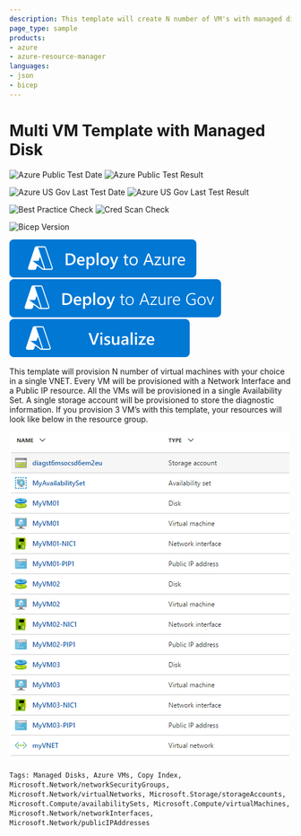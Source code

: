 ```yaml
---
description: This template will create N number of VM's with managed disks, public IPs and network interfaces. It will create the VMs in a single Availability Set. They will be provisioned in a Virtual Network which will also be created as part of the deployment
page_type: sample
products:
- azure
- azure-resource-manager
languages:
- json
- bicep
---
```

# Multi VM Template with Managed Disk

![Azure Public Test Date](https://azurequickstartsservice.blob.core.windows.net/badges/quickstarts/microsoft.compute/vm-copy-managed-disks/PublicLastTestDate.svg)
![Azure Public Test Result](https://azurequickstartsservice.blob.core.windows.net/badges/quickstarts/microsoft.compute/vm-copy-managed-disks/PublicDeployment.svg)

![Azure US Gov Last Test Date](https://azurequickstartsservice.blob.core.windows.net/badges/quickstarts/microsoft.compute/vm-copy-managed-disks/FairfaxLastTestDate.svg)
![Azure US Gov Last Test Result](https://azurequickstartsservice.blob.core.windows.net/badges/quickstarts/microsoft.compute/vm-copy-managed-disks/FairfaxDeployment.svg)

![Best Practice Check](https://azurequickstartsservice.blob.core.windows.net/badges/quickstarts/microsoft.compute/vm-copy-managed-disks/BestPracticeResult.svg)
![Cred Scan Check](https://azurequickstartsservice.blob.core.windows.net/badges/quickstarts/microsoft.compute/vm-copy-managed-disks/CredScanResult.svg)

![Bicep Version](https://azurequickstartsservice.blob.core.windows.net/badges/quickstarts/microsoft.compute/vm-copy-managed-disks/BicepVersion.svg)

[![Deploy To Azure](https://raw.githubusercontent.com/Azure/azure-quickstart-templates/master/1-CONTRIBUTION-GUIDE/images/deploytoazure.svg?sanitize=true)](https://portal.azure.com/#create/Microsoft.Template/uri/https%3A%2F%2Fraw.githubusercontent.com%2FAzure%2Fazure-quickstart-templates%2Fmaster%2Fquickstarts%2Fmicrosoft.compute%2Fvm-copy-managed-disks%2Fazuredeploy.json)
[![Deploy To Azure US Gov](https://raw.githubusercontent.com/Azure/azure-quickstart-templates/master/1-CONTRIBUTION-GUIDE/images/deploytoazuregov.svg?sanitize=true)](https://portal.azure.us/#create/Microsoft.Template/uri/https%3A%2F%2Fraw.githubusercontent.com%2FAzure%2Fazure-quickstart-templates%2Fmaster%2Fquickstarts%2Fmicrosoft.compute%2Fvm-copy-managed-disks%2Fazuredeploy.json)
[![Visualize](https://raw.githubusercontent.com/Azure/azure-quickstart-templates/master/1-CONTRIBUTION-GUIDE/images/visualizebutton.svg?sanitize=true)](http://armviz.io/#/?load=https%3A%2F%2Fraw.githubusercontent.com%2FAzure%2Fazure-quickstart-templates%2Fmaster%2Fquickstarts%2Fmicrosoft.compute%2Fvm-copy-managed-disks%2Fazuredeploy.json)

This template will provision N number of virtual machines with your choice in a single VNET. Every VM will be provisioned with a Network Interface and a Public IP resource. All the VMs will be provisioned in a single Availability Set. A single storage account will be provisioned to store the diagnostic information.
If you provision 3 VM’s with this template, your resources will look like below in the resource group.

![template resources](images/resources.png "template resource objects")

`Tags: Managed Disks, Azure VMs, Copy Index, Microsoft.Network/networkSecurityGroups, Microsoft.Network/virtualNetworks, Microsoft.Storage/storageAccounts, Microsoft.Compute/availabilitySets, Microsoft.Compute/virtualMachines, Microsoft.Network/networkInterfaces, Microsoft.Network/publicIPAddresses`

